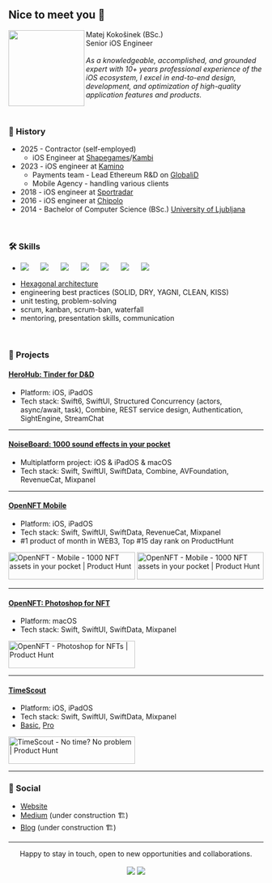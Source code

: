 <h2> Nice to meet you 👋 </h2>
<img align='left' src="https://github.com/user-attachments/assets/f5e17278-a40b-49a1-8010-0ee240cc7db3" width="150">
<p>
  Matej Kokošinek (BSc.)
  <br />
  Senior iOS Engineer
  <br />
  <br />
  <em>As a knowledgeable, accomplished, and grounded expert with 10+ years professional experience of the iOS ecosystem, I excel in end-to-end design, development, and optimization of high-quality application features and products.</em>
</p>

<br />

### 🧳 History
- 2025 - Contractor (self-employed)
  - iOS Engineer at [Shapegames](https://www.shapegames.com)/[Kambi](https://www.kambi.com)
- 2023 - iOS engineer at [Kamino](https://www.netcetera.com/stories/news/Kamino-Aquisition.html)
  - Payments team - Lead Ethereum R&D on [GlobaliD](https://www.about.global.id/)
  - Mobile Agency - handling various clients
- 2018 - iOS engineer at [Sportradar](https://sportradar.com/)
- 2016 - iOS engineer at [Chipolo](https://chipolo.net/)
- 2014 - Bachelor of Computer Science (BSc.) [University of Ljubljana](https://www.uni-lj.si)

<br />

### 🛠️ Skills

- <span>
  <img src="https://img.shields.io/badge/Swift-Informational?style=flat&logo=swift&logoColor=%23F05138&labelColor=%23FFFFFF&color=%23FFFFFF" />
  &nbsp;&nbsp;&nbsp;&nbsp;
  <img src="https://img.shields.io/badge/SwiftUI-Informational?style=flat&logo=swift&logoColor=%232f6ef4&labelColor=%23FFFFFF&color=%232f6ef4" />
  &nbsp;&nbsp;&nbsp;&nbsp;
  <img src="https://img.shields.io/badge/SwiftData-Informational?style=flat&logo=swift&logoColor=%23d3d3d3&labelColor=%23000000&color=%23FFFFFF" />
  &nbsp;&nbsp;&nbsp;&nbsp;
  <img src="https://img.shields.io/badge/macOS-Informational?style=flat&logo=apple&logoColor=%23000000&labelColor=%23FFFFFF&color=%23000000" />
  &nbsp;&nbsp;&nbsp;&nbsp;
  <img src="https://img.shields.io/badge/MVC%2FMVVM%2FVIPER-Informational?style=flat&logoColor=%23F05138&label=%F0%9F%A7%B0&labelColor=%23FFFFFF&color=%23FFFFFF" />
  &nbsp;&nbsp;&nbsp;&nbsp;
  <img src="https://img.shields.io/badge/Git-Informational?style=flat&logo=git&logoColor=%23F05032&labelColor=%23FFFFFF&color=%23FFFFFF" />
  &nbsp;&nbsp;&nbsp;&nbsp;
  <img src="https://img.shields.io/badge/Reactive_(Combine%2C%20RxSwift)%20-Informational?style=flat&logoColor=%23F05032&label=%F0%9F%94%81&labelColor=%23FFFFFF&color=%23FFFFFF" />
</span>

- [Hexagonal architecture](https://en.wikipedia.org/wiki/Hexagonal_architecture_(software))
- engineering best practices (SOLID, DRY, YAGNI, CLEAN, KISS)
- unit testing, problem-solving
- scrum, kanban, scrum-ban, waterfall
- mentoring, presentation skills, communication

<br />

### 📱 Projects
#### [HeroHub: Tinder for D&D](https://apps.apple.com/si/app/herohub-find-d-d-players/id6466105989)
- Platform: iOS, iPadOS
- Tech stack: Swift6, SwiftUI, Structured Concurrency (actors, async/await, task), Combine, REST service design, Authentication, SightEngine, StreamChat

<hr>

#### [NoiseBoard: 1000 sound effects in your pocket](https://apps.apple.com/si/app/custom-sound-board-noiseboard/id6692608487)
- Multiplatform project: iOS & iPadOS & macOS
- Tech stack: Swift, SwiftUI, SwiftData, Combine, AVFoundation, RevenueCat, Mixpanel

<hr>

#### [OpenNFT Mobile](https://apps.apple.com/si/app/nft-asset-art-maker-opennft/id6443635354)
- Platform: iOS, iPadOS
- Tech stack: Swift, SwiftUI, SwiftData, RevenueCat, Mixpanel
- #1 product of month in WEB3, Top #15 day rank on ProductHunt

<a href="https://www.producthunt.com/products/opennft?embed=true&utm_source=badge-top-post-topic-badge&utm_medium=badge&utm_source=badge-opennft&#0045;mobile" target="_blank"><img src="https://api.producthunt.com/widgets/embed-image/v1/top-post-topic-badge.svg?post_id=821139&theme=light&period=monthly&topic_id=501&t=1752004525307" alt="OpenNFT&#0032;&#0045;&#0032;Mobile - 1000&#0032;NFT&#0032;assets&#0032;in&#0032;your&#0032;pocket | Product Hunt" style="width: 250px; height: 54px;" width="250" height="54" /></a>
<a href="https://www.producthunt.com/products/opennft?embed=true&utm_source=badge-featured&utm_medium=badge&utm_source=badge-opennft&#0045;mobile" target="_blank"><img src="https://api.producthunt.com/widgets/embed-image/v1/featured.svg?post_id=821139&theme=light&t=1752004525307" alt="OpenNFT&#0032;&#0045;&#0032;Mobile - 1000&#0032;NFT&#0032;assets&#0032;in&#0032;your&#0032;pocket | Product Hunt" style="width: 250px; height: 54px;" width="250" height="54" /></a>

<hr>

#### [OpenNFT: Photoshop for NFT](https://apps.apple.com/si/app/nft-asset-art-maker-opennft/id6443635354)
- Platform: macOS
- Tech stack: Swift, SwiftUI, SwiftData, Mixpanel

<a href="https://www.producthunt.com/products/opennft?embed=true&utm_source=badge-featured&utm_medium=badge&utm_source=badge-opennft" target="_blank"><img src="https://api.producthunt.com/widgets/embed-image/v1/featured.svg?post_id=384666&theme=light&t=1752004359060" alt="OpenNFT - Photoshop&#0032;for&#0032;NFTs | Product Hunt" style="width: 250px; height: 54px;" width="250" height="54" /></a> 

<hr>

#### [TimeScout](https://www.timescoutpro.com)
- Platform: iOS, iPadOS
- Tech stack: Swift, SwiftUI, SwiftData, Mixpanel
- [Basic](https://apps.apple.com/si/app/timescout/id1584949806), [Pro](https://apps.apple.com/si/app/timescoutlife/id1584951815)

<a href="https://www.producthunt.com/products/timescout?embed=true&utm_source=badge-featured&utm_medium=badge&utm_source=badge-timescout" target="_blank"><img src="https://api.producthunt.com/widgets/embed-image/v1/featured.svg?post_id=396502&theme=light&t=1752004745442" alt="TimeScout - No&#0032;time&#0063;&#0032;No&#0032;problem | Product Hunt" style="width: 250px; height: 54px;" width="250" height="54" /></a>

<hr>

### 📃 Social

- [Website](https://blauberg.tech)
- [Medium](https://medium.com/@matej-kokosinek) (under construction 🏗️)
- [Blog](https://blauberg.tech/blog-1/) (under construction 🏗️)

<hr>

<p align="center">
   Happy to stay in touch, open to new opportunities and collaborations.
  <br>
<br>	
<a target="_blank" href="https://www.linkedin.com/in/matej-kokosinek/"><img src="https://img.shields.io/badge/-LinkedIn-0077B5?style=for-the-badge&logo=Linkedin&logoColor=white"></img></a>
<a target="_blank" href="https://medium.com/@matej-kokosinek"><img src="https://img.shields.io/badge/-Medium-12100E?style=for-the-badge&logo=Medium&logoColor=white"></img></a>
<br>
</p>

